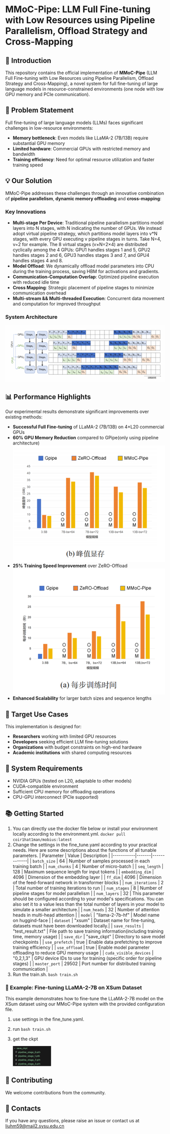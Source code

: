 # MMoC-Pipe: LLM Full Fine-tuning with Low Resources using Pipeline Parallelism, Offload Strategy and Cross-Mapping

## 🚀 Introduction

This repository contains the official implementation of **MMoC-Pipe** (LLM Full Fine-tuning with Low Resources using Pipeline Parallelism, Offload Strategy and Cross-Mapping), a novel system for full fine-tuning of large language models in resource-constrained environments (one node with low GPU memory and PCIe communication). 

## 🎯 Problem Statement

Full fine-tuning of large language models (LLMs) faces significant challenges in low-resource environments:
- **Memory bottleneck**: Even models like LLaMA-2 (7B/13B) require substantial GPU memory
- **Limited hardware**: Commercial GPUs with restricted memory and bandwidth
- **Training efficiency**: Need for optimal resource utilization and faster training speed

## 💡 Our Solution

MMoC-Pipe addresses these challenges through an innovative combination of **pipeline parallelism**, **dynamic memory offloading** and **cross-mapping**:

### Key Innovations
- **Multi-stage Per Device**: Traditional pipeline parallelism partitions model layers into N stages, with N indicating the number of GPUs. We instead adopt virtual pipeline strategy, which partitions model layers into v*N stages, with every GPU executing v pipeline stages in turns. Take N=4, v=2 for example. The 8 virtual stages (v×N=2×4) are distributed cyclically among the 4 GPUs: GPU1 handles stages 1 and 5, GPU2 handles stages 2 and 6, GPU3 handles stages 3 and 7, and GPU4 handles stages 4 and 8.
- **Model Offload**: We dynamically offload model parameters into CPU during the training process, saving HBM for activations and gradients.
- **Communication-Computation Overlap**: Optimized pipeline execution with reduced idle time 
- **Cross Mapping**: Strategic placement of pipeline stages to minimize communication overhead
- **Multi-stream && Multi-threaded Execution**: Concurrent data movement and computation for improved throughput

### System Architecture
![MMoC-Pipe Architecture](./assets/architecture.png)

## 📊 Performance Highlights

Our experimental results demonstrate significant improvements over existing methods:

- **Successful Full Fine-tuning** of LLaMA-2 (7B/13B) on 4×L20 commercial GPUs
- **60% GPU Memory Reduction** compared to GPipe(only using pipeline architecture)
  ![Comparison on memory occupation to baselines](./assets/memory-occup.png)
- **25% Training Speed Improvement** over ZeRO-Offload
  ![Comparison on training speed to baselines](./assets/training-time.png)
- **Enhanced Scalability** for larger batch sizes and sequence lengths


## 🎯 Target Use Cases

This implementation is designed for:
- **Researchers** working with limited GPU resources
- **Developers** seeking efficient LLM fine-tuning solutions
- **Organizations** with budget constraints on high-end hardware
- **Academic institutions** with shared computing resources

## 🔧 System Requirements

- NVIDIA GPUs (tested on L20, adaptable to other models)
- CUDA-compatible environment
- Sufficient CPU memory for offloading operations
- CPU-GPU interconnect (PCIe supported)

## 📚 Getting Started

1. You can directly use the docker file below or install your environment locally according to the environment.yml.
   `docker pull coir1hat1man/mobius:latest`
3. Change the settings in the fine_tune.yaml according to your practical needs. Here are some descriptions about the functions of all tunable parameters.
    | Parameter | Value | Description |
    |-----------|-------|-------------|
    | `batch_size` | 64 | Number of samples processed in each training batch |
    | `num_chunks` | 4 | Number of micro-batch |
    | `seq_length` | 128 | Maximum sequence length for input tokens |
    | `embedding_dim` | 4096 | Dimension of the embedding layer |
    | `ff_dim` | 4096 | Dimension of the feed-forward network in transformer blocks |
    | `num_iterations` | 2 | Total number of training iterations to run |
    | `num_stages` | 8 | Number of pipeline stages for model parallelism |
    | `num_layers` | 32 | This parameter should be configured according to your model's specifications. You can also set it to a value less than the total number of layers in your model to simulate a smaller architecture.|
    | `num_heads` | 32 | Number of attention heads in multi-head attention |
    | `model` | "llama-2-7b-hf" | Model name on huggind-face |
    | `dataset` | "xsum" | Dataset name for fine-tuning, datasets must have been downloaded locally.|
    | `save_results` | "test_result.txt" | File path to save training information(including training time, memory usage) |
    | `save_dir` | "save_ckpt" | Directory to save model checkpoints |
    | `use_prefetch` | true | Enable data prefetching to improve training efficiency |
    | `use_offload` | true | Enable model parameter offloading to reduce GPU memory usage |
    | `cuda_visible_devices` | "0,2,1,3" | GPU device IDs to use for training (specific order for pipeline stages) |
    | `master_port` | 29502 | Port number for distributed training communication |
4. Run the train.sh.
`bash train.sh`
### 🔬 Example: Fine-tuning LLaMA-2-7B on XSum Dataset

This example demonstrates how to fine-tune the LLaMA-2-7B model on the XSum dataset using our MMoC-Pipe system with the provided configuration file.

1. use settings in the fine_tune.yaml.
2. run `bash train.sh`
3. get the ckpt
   
   <img src="./assets/ckpt.png" width="25%" alt="Checkpoint image">

## 🤝 Contributing

We welcome contributions from the community. 

## 📧 Contacts
If you have any questions, please raise an issue or contact us at liuhm59@mail2.sysu.edu.cn






